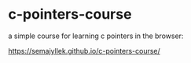 # c-pointers-course
a simple course for learning c pointers in the browser:

https://semajyllek.github.io/c-pointers-course/
